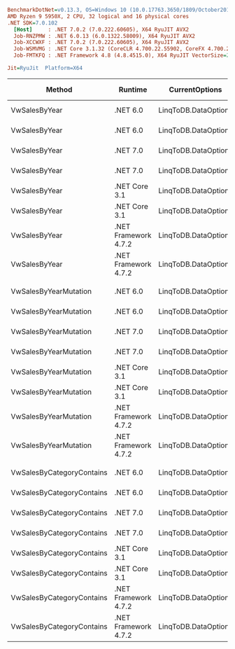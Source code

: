 ``` ini

BenchmarkDotNet=v0.13.3, OS=Windows 10 (10.0.17763.3650/1809/October2018Update/Redstone5), VM=Hyper-V
AMD Ryzen 9 5950X, 2 CPU, 32 logical and 16 physical cores
.NET SDK=7.0.102
  [Host]     : .NET 7.0.2 (7.0.222.60605), X64 RyuJIT AVX2
  Job-RNZPMW : .NET 6.0.13 (6.0.1322.58009), X64 RyuJIT AVX2
  Job-XCCWXF : .NET 7.0.2 (7.0.222.60605), X64 RyuJIT AVX2
  Job-WSMVMG : .NET Core 3.1.32 (CoreCLR 4.700.22.55902, CoreFX 4.700.22.56512), X64 RyuJIT AVX2
  Job-FMTKFQ : .NET Framework 4.8 (4.8.4515.0), X64 RyuJIT VectorSize=256

Jit=RyuJit  Platform=X64  

```
|                    Method |              Runtime |       CurrentOptions |       Mean |     Median | Ratio |    Gen0 | Allocated | Alloc Ratio |
|-------------------------- |--------------------- |--------------------- |-----------:|-----------:|------:|--------:|----------:|------------:|
|             VwSalesByYear |             .NET 6.0 | LinqToDB.DataOptions |   548.6 μs |   591.6 μs |  0.66 |  3.9063 |  71.82 KB |        0.79 |
|             VwSalesByYear |             .NET 6.0 | LinqToDB.DataOptions |   543.4 μs |   579.4 μs |  0.65 |  3.9063 |  72.07 KB |        0.79 |
|             VwSalesByYear |             .NET 7.0 | LinqToDB.DataOptions |   376.6 μs |   404.1 μs |  0.45 |  2.9297 |  48.43 KB |        0.53 |
|             VwSalesByYear |             .NET 7.0 | LinqToDB.DataOptions |   410.3 μs |   423.5 μs |  0.49 |  2.9297 |  49.73 KB |        0.55 |
|             VwSalesByYear |        .NET Core 3.1 | LinqToDB.DataOptions |   735.2 μs |   753.0 μs |  0.88 |  3.9063 |  72.26 KB |        0.79 |
|             VwSalesByYear |        .NET Core 3.1 | LinqToDB.DataOptions |   729.3 μs |   789.5 μs |  0.87 |  3.9063 |  72.01 KB |        0.79 |
|             VwSalesByYear | .NET Framework 4.7.2 | LinqToDB.DataOptions |   876.2 μs |   822.7 μs |  1.00 | 13.6719 |  91.03 KB |        1.00 |
|             VwSalesByYear | .NET Framework 4.7.2 | LinqToDB.DataOptions |   895.0 μs |   916.7 μs |  1.07 | 13.6719 |  90.75 KB |        1.00 |
|                           |                      |                      |            |            |       |         |           |             |
|     VwSalesByYearMutation |             .NET 6.0 | LinqToDB.DataOptions |   970.3 μs | 1,021.0 μs |  0.75 |  5.8594 | 112.67 KB |        0.83 |
|     VwSalesByYearMutation |             .NET 6.0 | LinqToDB.DataOptions |   862.7 μs |   919.9 μs |  0.66 |  5.8594 | 110.14 KB |        0.82 |
|     VwSalesByYearMutation |             .NET 7.0 | LinqToDB.DataOptions |   697.6 μs |   744.1 μs |  0.53 |  3.9063 |  85.41 KB |        0.63 |
|     VwSalesByYearMutation |             .NET 7.0 | LinqToDB.DataOptions |   756.8 μs |   809.6 μs |  0.58 |  4.8828 |  88.88 KB |        0.66 |
|     VwSalesByYearMutation |        .NET Core 3.1 | LinqToDB.DataOptions | 1,193.2 μs | 1,257.5 μs |  0.92 |  5.8594 | 111.29 KB |        0.82 |
|     VwSalesByYearMutation |        .NET Core 3.1 | LinqToDB.DataOptions | 1,242.8 μs | 1,331.3 μs |  0.96 |  5.8594 | 113.81 KB |        0.84 |
|     VwSalesByYearMutation | .NET Framework 4.7.2 | LinqToDB.DataOptions | 1,360.4 μs | 1,409.6 μs |  1.00 | 21.4844 | 135.02 KB |        1.00 |
|     VwSalesByYearMutation | .NET Framework 4.7.2 | LinqToDB.DataOptions | 1,268.8 μs | 1,345.8 μs |  0.97 | 21.4844 | 132.08 KB |        0.98 |
|                           |                      |                      |            |            |       |         |           |             |
| VwSalesByCategoryContains |             .NET 6.0 | LinqToDB.DataOptions | 1,291.7 μs | 1,303.4 μs |  0.60 |  7.8125 | 152.64 KB |        0.62 |
| VwSalesByCategoryContains |             .NET 6.0 | LinqToDB.DataOptions | 1,786.4 μs | 1,876.4 μs |  0.83 | 11.7188 | 214.54 KB |        0.87 |
| VwSalesByCategoryContains |             .NET 7.0 | LinqToDB.DataOptions | 1,628.3 μs | 1,767.7 μs |  0.76 |  7.8125 |    184 KB |        0.75 |
| VwSalesByCategoryContains |             .NET 7.0 | LinqToDB.DataOptions | 1,020.7 μs |   990.1 μs |  0.47 |  3.9063 |  121.8 KB |        0.49 |
| VwSalesByCategoryContains |        .NET Core 3.1 | LinqToDB.DataOptions | 1,793.3 μs | 1,931.0 μs |  0.84 |  7.8125 | 155.76 KB |        0.63 |
| VwSalesByCategoryContains |        .NET Core 3.1 | LinqToDB.DataOptions | 2,476.5 μs | 2,656.1 μs |  1.16 | 11.7188 | 216.65 KB |        0.88 |
| VwSalesByCategoryContains | .NET Framework 4.7.2 | LinqToDB.DataOptions | 2,289.7 μs | 2,410.2 μs |  1.00 | 39.0625 | 246.81 KB |        1.00 |
| VwSalesByCategoryContains | .NET Framework 4.7.2 | LinqToDB.DataOptions | 1,932.4 μs | 2,049.1 μs |  0.88 | 29.2969 | 184.97 KB |        0.75 |
